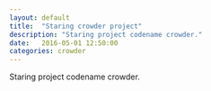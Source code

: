 ```yaml
---
layout: default
title:  "Staring crowder project"
description: "Staring project codename crowder."
date:   2016-05-01 12:50:00
categories: crowder
---
```


Staring project codename crowder.